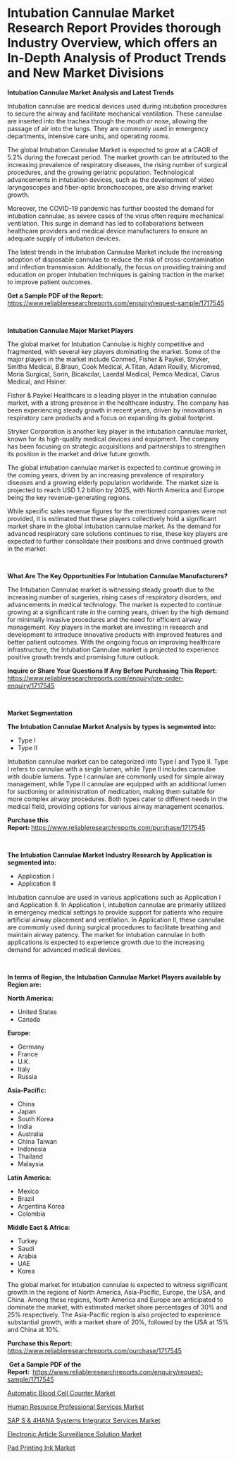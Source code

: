 <p><h1>Intubation Cannulae Market Research Report Provides thorough Industry Overview, which offers an In-Depth Analysis of Product Trends and New Market Divisions</h1></p><p><strong>Intubation Cannulae Market Analysis and Latest Trends</strong></p>
<p><p>Intubation cannulae are medical devices used during intubation procedures to secure the airway and facilitate mechanical ventilation. These cannulae are inserted into the trachea through the mouth or nose, allowing the passage of air into the lungs. They are commonly used in emergency departments, intensive care units, and operating rooms.</p><p>The global Intubation Cannulae Market is expected to grow at a CAGR of 5.2% during the forecast period. The market growth can be attributed to the increasing prevalence of respiratory diseases, the rising number of surgical procedures, and the growing geriatric population. Technological advancements in intubation devices, such as the development of video laryngoscopes and fiber-optic bronchoscopes, are also driving market growth.</p><p>Moreover, the COVID-19 pandemic has further boosted the demand for intubation cannulae, as severe cases of the virus often require mechanical ventilation. This surge in demand has led to collaborations between healthcare providers and medical device manufacturers to ensure an adequate supply of intubation devices.</p><p>The latest trends in the Intubation Cannulae Market include the increasing adoption of disposable cannulae to reduce the risk of cross-contamination and infection transmission. Additionally, the focus on providing training and education on proper intubation techniques is gaining traction in the market to improve patient outcomes.</p></p>
<p><strong>Get a Sample PDF of the Report:&nbsp;</strong> <a href="https://www.reliableresearchreports.com/enquiry/request-sample/1717545">https://www.reliableresearchreports.com/enquiry/request-sample/1717545</a></p>
<p>&nbsp;</p>
<p><strong>Intubation Cannulae Major Market Players</strong></p>
<p><p>The global market for Intubation Cannulae is highly competitive and fragmented, with several key players dominating the market. Some of the major players in the market include Conmed, Fisher & Paykel, Stryker, Smiths Medical, B.Braun, Cook Medical, A.Titan, Adam Rouilly, Micromed, Moria Surgical, Sorin, Bicakcilar, Laerdal Medical, Pemco Medical, Clarus Medical, and Hsiner.</p><p>Fisher & Paykel Healthcare is a leading player in the intubation cannulae market, with a strong presence in the healthcare industry. The company has been experiencing steady growth in recent years, driven by innovations in respiratory care products and a focus on expanding its global footprint.</p><p>Stryker Corporation is another key player in the intubation cannulae market, known for its high-quality medical devices and equipment. The company has been focusing on strategic acquisitions and partnerships to strengthen its position in the market and drive future growth.</p><p>The global intubation cannulae market is expected to continue growing in the coming years, driven by an increasing prevalence of respiratory diseases and a growing elderly population worldwide. The market size is projected to reach USD 1.2 billion by 2025, with North America and Europe being the key revenue-generating regions.</p><p>While specific sales revenue figures for the mentioned companies were not provided, it is estimated that these players collectively hold a significant market share in the global intubation cannulae market. As the demand for advanced respiratory care solutions continues to rise, these key players are expected to further consolidate their positions and drive continued growth in the market.</p></p>
<p>&nbsp;</p>
<p><strong>What Are The Key Opportunities For Intubation Cannulae Manufacturers?</strong></p>
<p><p>The Intubation Cannulae market is witnessing steady growth due to the increasing number of surgeries, rising cases of respiratory disorders, and advancements in medical technology. The market is expected to continue growing at a significant rate in the coming years, driven by the high demand for minimally invasive procedures and the need for efficient airway management. Key players in the market are investing in research and development to introduce innovative products with improved features and better patient outcomes. With the ongoing focus on improving healthcare infrastructure, the Intubation Cannulae market is projected to experience positive growth trends and promising future outlook.</p></p>
<p><strong>Inquire or Share Your Questions If Any Before Purchasing This Report:</strong> <a href="https://www.reliableresearchreports.com/enquiry/pre-order-enquiry/1717545">https://www.reliableresearchreports.com/enquiry/pre-order-enquiry/1717545</a></p>
<p>&nbsp;</p>
<p><strong>Market Segmentation</strong></p>
<p><strong>The Intubation Cannulae Market Analysis by types is segmented into:</strong></p>
<p><ul><li>Type I</li><li>Type II</li></ul></p>
<p><p>Intubation cannulae market can be categorized into Type I and Type II. Type I refers to cannulae with a single lumen, while Type II includes cannulae with double lumens. Type I cannulae are commonly used for simple airway management, while Type II cannulae are equipped with an additional lumen for suctioning or administration of medication, making them suitable for more complex airway procedures. Both types cater to different needs in the medical field, providing options for various airway management scenarios.</p></p>
<p><strong>Purchase this Report:&nbsp;</strong><a href="https://www.reliableresearchreports.com/purchase/1717545">https://www.reliableresearchreports.com/purchase/1717545</a></p>
<p>&nbsp;</p>
<p><strong>The Intubation Cannulae Market Industry Research by Application is segmented into:</strong></p>
<p><ul><li>Application I</li><li>Application II</li></ul></p>
<p><p>Intubation cannulae are used in various applications such as Application I and Application II. In Application I, intubation cannulae are primarily utilized in emergency medical settings to provide support for patients who require artificial airway placement and ventilation. In Application II, these cannulae are commonly used during surgical procedures to facilitate breathing and maintain airway patency. The market for intubation cannulae in both applications is expected to experience growth due to the increasing demand for advanced medical devices.</p></p>
<p>&nbsp;</p>
<p><strong>In terms of Region, the Intubation Cannulae Market Players available by Region are:</strong></p>
<p>
    <p> <strong> North America: </strong>
        <ul>
            <li>United States</li>
            <li>Canada</li>
        </ul>
        </p> 
    <p> <strong> Europe: </strong>
        <ul>
            <li>Germany</li>
            <li>France</li>
            <li>U.K.</li>
            <li>Italy</li>
            <li>Russia</li>
        </ul>
        </p> 
    <p> <strong> Asia-Pacific: </strong>
        <ul>
            <li>China</li>
            <li>Japan</li>
            <li>South Korea</li>
            <li>India</li>
            <li>Australia</li>
            <li>China Taiwan</li>
            <li>Indonesia</li>
            <li>Thailand</li>
            <li>Malaysia</li>
        </ul>
        </p> 
    <p> <strong> Latin America: </strong>
        <ul>
            <li>Mexico</li>
            <li>Brazil</li>
            <li>Argentina Korea</li>
            <li>Colombia</li>
        </ul>
        </p> 
    <p> <strong> Middle East & Africa: </strong>
        <ul>
            <li>Turkey</li>
            <li>Saudi</li>
            <li>Arabia</li>
            <li>UAE</li>
            <li>Korea</li>
        </ul>
    </p>
    </p>
<p><p>The global market for intubation cannulae is expected to witness significant growth in the regions of North America, Asia-Pacific, Europe, the USA, and China. Among these regions, North America and Europe are anticipated to dominate the market, with estimated market share percentages of 30% and 25% respectively. The Asia-Pacific region is also projected to experience substantial growth, with a market share of 20%, followed by the USA at 15% and China at 10%.</p></p>
<p><strong>Purchase this Report: </strong><a href="https://www.reliableresearchreports.com/purchase/1717545">https://www.reliableresearchreports.com/purchase/1717545</a></p>
<p>&nbsp;<strong>Get a Sample PDF of the Report:&nbsp;&nbsp;</strong><a href="https://www.reliableresearchreports.com/enquiry/request-sample/1717545">https://www.reliableresearchreports.com/enquiry/request-sample/1717545</a></p>
<p><strong></strong></p>
<p><p><a href="https://github.com/jodemen/Market-Research-Report-List-1/blob/main/automatic-blood-cell-counter-market.md">Automatic Blood Cell Counter Market</a></p><p><a href="https://medium.com/@effiemills56867/human-resource-professional-services-market-exploring-market-share-market-trends-and-future-3fb54b4d3d47">Human Resource Professional Services Market</a></p><p><a href="https://medium.com/@effiemills56867/sap-s-amp-4hana-systems-integrator-services-market-analysis-and-sze-forecasted-for-period-from-e9efa6e04c57">SAP S & 4HANA Systems Integrator Services Market</a></p><p><a href="https://medium.com/@effiemills56867/electronic-article-surveillance-solution-market-size-reveals-the-best-marketing-channels-in-global-441ece2146e5">Electronic Article Surveillance Solution Market</a></p><p><a href="https://github.com/Sarissaschmalingtr6fz2739/Market-Research-Report-List-1/blob/main/pad-printing-ink-market.md">Pad Printing Ink Market</a></p></p>